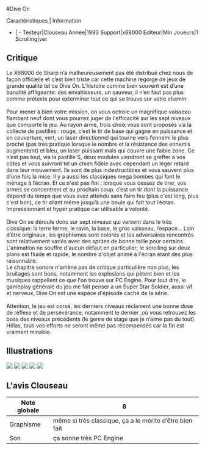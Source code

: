 #Dive On

Caractéristiques | Information
- | -
Testeur|Clouseau
Année|1993
Support|x68000
Editeur|Min
Joueurs|1
Scrolling|ver

## Critique
Le X68000 de Sharp n’a malheureusement pas été distribué chez nous de façon officielle et c’est bien triste car cette machine regorge de jeux de grande qualité tel ce Dive On. L’histoire comme bien souvent est d’une banalité affligeante: des envahisseurs, un sauveur, il n’en faut pas plus comme prétexte pour exterminer tout ce qui se trouve sur votre chemin.<br/><br/>Pour mener à bien votre mission, on vous octroie un magnifique vaisseau flambant neuf dont vous pourrez juger de l'efficacité sur les sept niveaux que comporte le jeu. Au rayon arme, trois choix vous sont proposés via la collecte de pastilles : rouge, c’est le tir de base qui gagne en puissance et en couverture, vert, un laser directionnel qui tourne vers l’ennemi le plus proche (pas très pratique lorsque le nombre et la résistance des ennemis augmentent) et bleu, un laser puissant mais qui couvre une faible zone. Ce n’est pas tout, via la pastille S, deux modules viendront se greffer à vos côtes et vous suivront tel un chien fidèle avec cependant un léger retard dans leur mouvement. Ils sont de plus indestructibles et vous sauvent plus d’une fois la mise. Il y a aussi les classiques mega bombes qui font le ménage à l’écran. Et ce n'est pas fini : lorsque vous cessez de tirer, vos armes se concentrent et au prochain coup, c’est un tir dont la puissance dépend du temps que vous avez attendu sans  faire feu (plus c'est long, plus c'est bon), ce tir allant même jusqu’à une boule qui fait tout l’écran. Impressionnant et hyper pratique car utilisable à volonté.<br/><br/>Dive On se déroule donc sur sept niveaux qui versent dans le très classique: la terre ferme, le ravin, la base, le gros vaisseau, l’espace... Loin d’être originaux, les graphismes sont colorés et les adversaires rencontrés sont relativement variés avec des sprites de bonne taille pour certains. L'animation ne souffre d'aucun défaut en particulier; le scrolling sur deux plans est fluide et rapide, le nombre d'objet animé à l'écran étant des plus raisonnable.<br/>Le chapitre sonore n'amène pas de critique particulière non plus, les bruitages sont bons, notamment les explosions qui pètent bien et les musiques rappellent ce que l'on trouve sur PC Engine. Pour tout dire, le gameplay générale du jeu me fait penser à un Super Star Soldier, aussi vif et nerveux, Dive On est une espèce d'épisode caché de la série.<br/><br/>Attention, le jeu est corsé, les derniers niveaux réclament une bonne dose de réflexe et de persévérance, notamment le dernier ,où vous retrouvez les boss des niveaux précédents (le genre de stage que je n’aime pas du tout). Hélas, tous vos efforts ne seront même pas récompensés car la fin est vraiment minable.

## Illustrations
![](http://www.shmup.com/images/thumbs/img_fiche_1_857.jpg)
![](http://www.shmup.com/images/thumbs/img_fiche_2_857.jpg)
![](http://www.shmup.com/images/thumbs/img_fiche_3_857.jpg)
![](http://www.shmup.com/images/thumbs/img_fiche_4_857.jpg)
![](http://www.shmup.com/images/thumbs/img_fiche_5_857.jpg)

## L'avis Clouseau
Note globale|8
-|-
Graphisme|même si très classique, ça a le mérite d’être bien fait
Son|ça sonne très PC Engine
